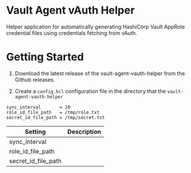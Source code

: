 Vault Agent vAuth Helper
=======

Helper application for automatically generating HashiCorp Vault AppRole credential files using credentials fetching from vAuth.

# Getting Started

1. Download the latest release of the vault-agent-vauth-helper from the Github releases.

2. Create a `config.hcl` configuration file in the directory that the `vault-agent-vauth-helper` 

```
sync_interval       = 10
role_id_file_path   = /tmp/role.txt
secret_id_file_path = /tmp/secret.txt
```

|Setting|Description|
|--|--|
|sync_interval||
|role_id_file_path||
|secret_id_file_path||
